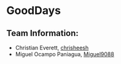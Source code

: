 # GoodDays

## Team Information:

* Christian Everett, [chrisheesh](https://github.com/chrisheesh)
* Miguel Ocampo Paniagua, [Miguel9088](https://github.com/Miguel9088)


